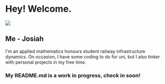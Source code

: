 # Hey! Welcome.

![](Images/Render.gif)


## Me - Josiah
I'm an applied mathematics honours student railway infrastructure dynamics. On occasion, I have some coding to do for uni, but I also tinker with personal projects in my free time.


### My README.md is a work in progress, check in soon!
